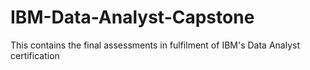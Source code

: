 # IBM-Data-Analyst-Capstone
This contains the final assessments in fulfilment of IBM's Data Analyst certification
